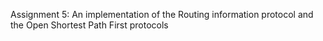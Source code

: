 Assignment 5: An implementation of the Routing information protocol and the Open Shortest Path First protocols
